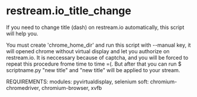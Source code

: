 # restream.io_title_change
If you need to change title (dash) on restream.io automatically, this script will help you.

You must create 'chrome_home_dir' and run this script with --manual key, 
it will opened chrome without virtual display and let you authorize 
on restream.io. It is neccessary because of captcha, and you will be forced
to repeat this procedure frome time to time =(. But after that you can run
$ scriptname.py "new title"
and "new title" will be applied to your stream.

REQUIREMENTS:
modules: pyvirtualdisplay, selenium
soft: chromium-chromedriver, chromium-browser, xvfb
